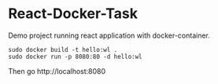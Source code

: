 React-Docker-Task
=============

Demo project running react application with docker-container.

```
sudo docker build -t hello:wl .
sudo docker run -p 8080:80 -d hello:wl
```
Then go http://localhost:8080

